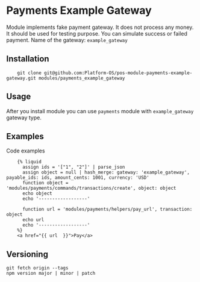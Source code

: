 # Payments Example Gateway

Module implements fake payment gateway. It does not process any money. It should be used for testing purpose. You can simulate success or failed payment.
Name of the gateway: `example_gateway`

## Installation

        git clone git@github.com:Platform-OS/pos-module-payments-example-gateway.git modules/payments_example_gateway

## Usage

After you install module you can use `payments` module with `example_gateway` gateway type.

## Examples

Code examples

        {% liquid
          assign ids = '["1", "2"]' | parse_json
          assign object = null | hash_merge: gateway: 'example_gateway', payable_ids: ids, amount_cents: 1001, currency: 'USD'
          function object = 'modules/payments/commands/transactions/create', object: object
          echo object
          echo '------------------'

          function url = 'modules/payments/helpers/pay_url', transaction: object
          echo url
          echo '------------------'
        %}
        <a href="{{ url  }}">Pay</a>

## Versioning

```
git fetch origin --tags
npm version major | minor | patch
```
